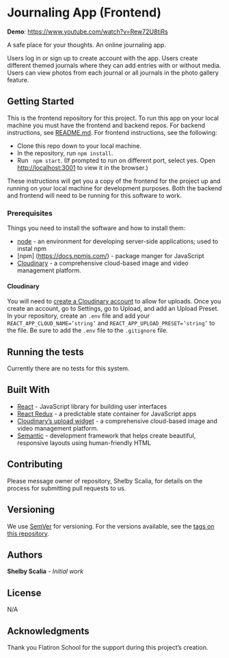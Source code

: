 # Journaling App (Frontend)

**Demo**: https://www.youtube.com/watch?v=Rew72U8tiRs

A safe place for your thoughts. An online journaling app. 

Users log in or sign up to create account with the app. Users create different themed journals where they can add entries with or without media. Users can view photos from each journal or all journals in the photo gallery feature. 

## Getting Started

This is the frontend repository for this project. To run this app on your local machine you must have the frontend and backend repos. For backend instructions, see [README.md](https://github.com/srscalia/journal_app_backend). For frontend instructions, see the following:

  * Clone this repo down to your local machine. 
  * In the repository, run `npm install`.
  * Run ` npm start`. (If prompted to run on different port, select yes. Open [http://localhost:3001](http://localhost:3001) to view it in the browser.)
  
These instructions will get you a copy of the frontend for the project up and running on your local machine for development purposes. Both the backend and frontend will need to be running for this software to work.

### Prerequisites

Things you need to install the software and how to install them:

  * [node](https://nodejs.org/en/) - an environment for developing server-side applications; used to instal npm
  * [npm] (https://docs.npmjs.com/) - package manger for JavaScript 
  * [Cloudinary](https://cloudinary.com/) -  a comprehensive cloud-based image and video management platform.

#### Cloudinary

You will need to [create a Cloudinary account](https://cloudinary.com/users/register/free) to allow for uploads. Once you create an account,  go to Settings, go to Upload, and add an Upload Preset. In your repository, create an `.env` file and add your `REACT_APP_CLOUD_NAME=’string’` and `REACT_APP_UPLOAD_PRESET=’string’` to the file. Be sure to add the `.env` file to the `.gitignore` file.

## Running the tests

Currently there are no tests for this system.

## Built With

  * [React](https://reactjs.org/docs/getting-started.html) - JavaScript library for building user interfaces
  * [React Redux](https://redux.js.org/basics/usage-with-react) - a predictable state container for JavaScript apps
  * [Cloudinary’s upload widget](https://cloudinary.com/documentation/upload_widget) -  a comprehensive cloud-based image and video management platform.
  * [Semantic](https://semantic-ui.com/) - development framework that helps create beautiful, responsive layouts using human-friendly HTML

## Contributing

Please message owner of repository, Shelby Scalia, for details on the process for submitting pull requests to us.

## Versioning

We use [SemVer](http://semver.org/) for versioning. For the versions available, see the [tags on this repository](https://github.com/srscalia/kitty_kard_backend/tags). 

## Authors

**Shelby Scalia** - *Initial work*

## License

N/A

## Acknowledgments

Thank you Flatiron School for the support during this project’s creation. 

